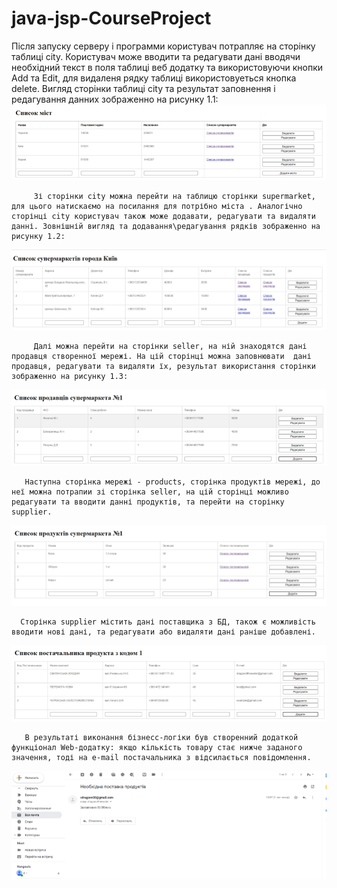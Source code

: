 # java-jsp-CourseProject
Після запуску серверу і программи користувач потрапляє на сторінку таблиці сity. Користувач може вводити та редагувати дані вводячи необхідний текст в поля таблиці веб додатку та використовуючи кнопки Add та Edit, для видаленя рядку таблиці використовуеться кнопка delete. Вигляд сторінки таблиці сity та результат заповнення і редагування данних зображенно на рисунку 1.1:
 ![Image alt](https://github.com/4believy/java-jsp-CourseProject/blob/master/1.png)

         Зі сторінки сity можна перейти на таблицю сторінки supermarket, для цього натискаємо на посилання для потрібно міста . Аналогічно сторінці сity користувач також може додавати, редагувати та видаляти данні. Зовнішній вигляд та додавання\редагування рядків зображенно на рисунку 1.2:

 ![Image alt](https://github.com/4believy/java-jsp-CourseProject/blob/master/2.png)


         Далі можна перейти на сторінки seller, на ній знаходятся дані продавця створенної мережі. На цій сторінці можна заповнювати  дані продавця, редагувати та видаляти їх, результат використання сторінки зображенно на рисунку 1.3:
  ![Image alt](https://github.com/4believy/java-jsp-CourseProject/blob/master/3.png)


       Наступна сторінка мережі - products, сторінка продуктів мережі, до неї можна потрапии зі сторінка seller, на цій сторінці можливо редагувати та вводити данні продуктів, та перейти на сторінку supplier. 
 ![Image alt](https://github.com/4believy/java-jsp-CourseProject/blob/master/4.png)


      Сторінка supplier містить дані поставщика з БД, також є можливість вводити нові дані, та редагувати або видаляти дані раніше добавлені.
 ![Image alt](https://github.com/4believy/java-jsp-CourseProject/blob/master/5.png)

       В результаті виконання бізнесс-логіки був створенний додаткой функціонал Web-додатку: якщо кількість товару стає нижче заданого значення, тоді на е-mail постачальника з відсилається повідомлення.
 ![Image alt](https://github.com/4believy/java-jsp-CourseProject/blob/master/6.png)



